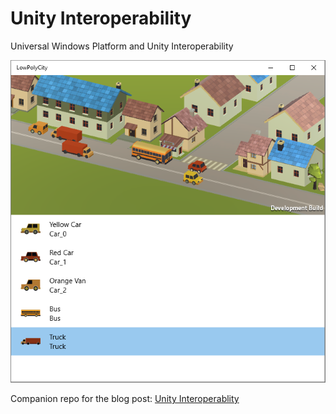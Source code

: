 # Unity Interoperability

Universal Windows Platform and Unity Interoperability

![Low Poly City](low-poly-city.png)

Companion repo for the blog post:
[Unity Interoperablity](meanme.com/2017/08/10/unity-interoperability/)